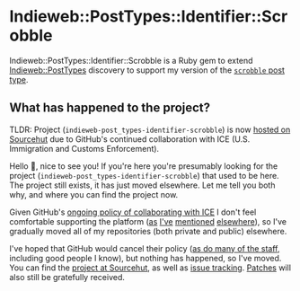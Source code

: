 # Indieweb::PostTypes::Identifier::Scrobble

Indieweb::PostTypes::Identifier::Scrobble is a Ruby gem to extend [Indieweb::PostTypes](https://rubygems.org/gems/indieweb-post_types) discovery to support my version of the [`scrobble` post type](https://indieweb.org/scrobble).

## What has happened to the project?

TLDR: Project (`indieweb-post_types-identifier-scrobble`) is now [hosted on Sourcehut](https://code.deeden.co.uk/indieweb-post_types-identifier-scrobble) due to GitHub's continued collaboration with ICE (U.S. Immigration and Customs Enforcement).

Hello :wave:, nice to see you! If you're here you're presumably looking for the project (`indieweb-post_types-identifier-scrobble`) that used to be here. The project still exists, it has just moved elsewhere. Let me tell you both why, and where you can find the project now.

Given GitHub's [ongoing policy of collaborating with ICE](https://thenextweb.com/politics/2019/10/09/github-microsoft-trump-ice-contract/) I don't feel comfortable supporting the platform ([as](https://deeden.co.uk/notes/2019/10/24/085956/) [I've](https://deeden.co.uk/notes/2019/11/15/094544/) [mentioned](https://deeden.co.uk/notes/2019/11/20/160118/) [elsewhere](https://deeden.co.uk/notes/2020/04/14/165427/)), so I've gradually moved all of my repositories (both private and public) elsewhere.

I've hoped that GitHub would cancel their policy ([as do many of the staff](https://www.washingtonpost.com/context/letter-from-github-employees-to-ceo-about-the-company-s-ice-contract/fb280de9-2bc3-40d5-b1a5-e3b954bf0d25/), including good people I know), but nothing has happened, so I've moved. You can find the [project at Sourcehut](https://code.deeden.co.uk/indieweb-post_types-identifier-scrobble), as well as [issue tracking](https://code.deeden.co.uk/indieweb-post_types-identifier-scrobble/issues). [Patches](https://code.deeden.co.uk/indieweb-post_types-identifier-scrobble/patches) will also still be gratefully received.